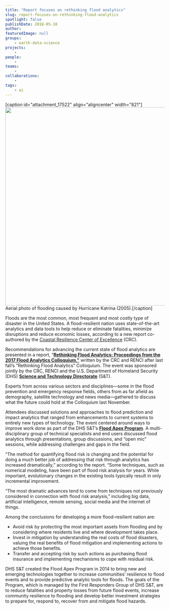 ```yaml
---
title: "Report focuses on rethinking flood analytics"
slug: report-focuses-on-rethinking-flood-analytics
spotlight: false
publishDate: 2018-05-18
author: 
featuredImage: null
groups:
    - earth-data-science
projects:
    - 
people:
    - 
teams: 
    - 
collaborations:
    - 
tags:
    - ai
---
```

[caption id="attachment_17522" align="aligncenter" width="821"]<img class="wp-image-17522 size-full" src="https://renci.org/wp-content/uploads/2018/05/Screen-Shot-2018-05-18-at-2.50.29-PM.png" alt="" width="821" height="626" /> Aerial photo of flooding caused by Hurricane Katrina (2005).[/caption]

Floods are the most common, most frequent and most costly type of disaster in the United States. A flood-resilient nation uses state-of-the-art analytics and data tools to help reduce or eliminate fatalities, minimize disruptions and reduce economic losses, according to a new report co-authored by the <a href="http://coastalresiliencecenter.unc.edu/">Coastal Resilience Center of Excellence</a> (CRC). <!--more-->

Recommendations for advancing the current state of flood analytics are presented in a report, “<a href="http://coastalresiliencecenter.unc.edu/wp-content/uploads/2018/04/CRC-FloodAnalytics-Colloquium-Report.pdf"><strong>Rethinking Flood Analytics: Proceedings from the 2017 Flood Analytics Colloquium,”</strong></a> written by the CRC and RENCI after last fall’s “Rethinking Flood Analytics” Colloquium. The event was sponsored jointly by the CRC, RENCI and the U.S. Department of Homeland Security (DHS) <a href="https://www.dhs.gov/science-and-technology"><strong>Science and Technology Directorate</strong></a> (S&amp;T).

Experts from across various sectors and disciplines—some in the flood prevention and emergency response fields, others from as far afield as demography, satellite technology and news media—gathered to discuss what the future could hold at the Colloquium last November.

Attendees discussed solutions and approaches to flood prediction and impact analytics that ranged from enhancements to current systems to entirely new types of technology. The event centered around ways to improve work done as part of the DHS S&amp;T’s <a href="https://www.dhs.gov/science-and-technology/flood-apex"><strong>Flood Apex Program</strong></a>. A multi-disciplinary group of technical specialists and end users discussed flood analytics through presentations, group discussions, and “open mic” sessions, while addressing challenges and gaps in the field.

“The method for quantifying flood risk is changing and the potential for doing a much better job of addressing that risk through analytics has increased dramatically,” according to the report. “Some techniques, such as numerical modeling, have been part of flood risk analysis for years. While important, evolutionary changes in the existing tools typically result in only incremental improvement.

“The most dramatic advances tend to come from techniques not previously considered in connection with flood risk analysis,” including big data, artificial intelligence, remote sensing, social media and the internet of things.

Among the conclusions for developing a more flood-resilient nation are:
<ul>
 	<li>Avoid risk by protecting the most important assets from flooding and by considering where residents live and where development takes place.</li>
 	<li>Invest in mitigation by understanding the real costs of flood disasters, valuing the real benefits of flood mitigation and implementing actions to achieve those benefits.</li>
 	<li>Transfer and accepting risk by such actions as purchasing flood insurance and implementing mechanisms to cope with residual risk.<strong> </strong></li>
</ul>
DHS S&amp;T created the Flood Apex Program in 2014 to bring new and emerging technologies together to increase communities’ resilience to flood events and to provide predictive analytic tools for floods. The goals of the Program, which is managed by the First Responders Group of DHS S&amp;T, are to reduce fatalities and property losses from future flood events, increase community resilience to flooding and develop better investment strategies to prepare for, respond to, recover from and mitigate flood hazards.

